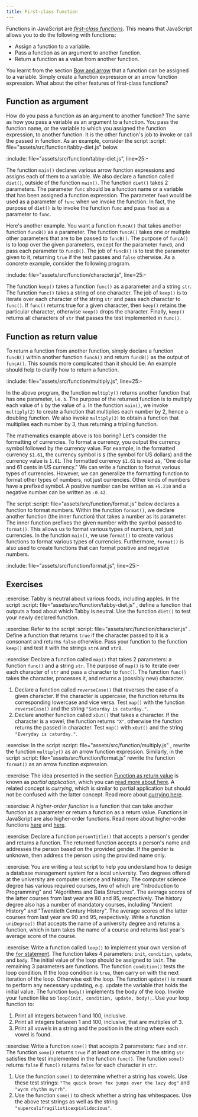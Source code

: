 ```yaml
---
title: First-class function
---
```


Functions in JavaScript are [_first-class functions_][firstClassFunctions]. This
means that JavaScript allows you to do the following with functions:

-   Assign a function to a variable.
-   Pass a function as an argument to another function.
-   Return a function as a value from another function.

You learnt from the section [Bow and arrow](../function_arrow) that a function
can be assigned to a variable. Simply create a function expression or an arrow
function expression. What about the other features of first-class functions?

<!--=========================================================================-->

## Function as argument

<!-- prettier-ignore-start -->
How do you pass a function as an argument to another function? The same as how
you pass a variable as an argument to a function. You pass the function name, or
the variable to which you assigned the function expression, to another function.
It is the other function's job to invoke or call the passed in function. As an
example, consider the script
:script: file="assets/src/function/tabby-diet.js"
below.
<!-- prettier-ignore-end -->

:include: file="assets/src/function/tabby-diet.js", line=25:-

The function `main()` declares various arrow function expressions and assigns
each of them to a variable. We also declare a function called `diet()`, outside
of the function `main()`. The function `diet()` takes 2 parameters. The
parameter `func` should be a function name or a variable that has been assigned
a function expression. The parameter `food` would be used as a parameter of
`func` when we invoke the function. In fact, the purpose of `diet()` is to
invoke the function `func` and pass `food` as a parameter to `func`.

Here's another example. You want a function `funcA()` that takes another
function `funcB()` as a parameter. The function `funcA()` takes one or multiple
other parameters that are to be passed to `funcB()`. The purpose of `funcA()` is
to loop over the given parameters, except for the parameter `funcB`, and pass
each parameter to `funcB()`. The job of `funcB()` is to test the parameter given
to it, returning `true` if the test passes and `false` otherwise. As a concrete
example, consider the following program.

:include: file="assets/src/function/character.js", line=25:-

The function `keep()` takes a function `func()` as a parameter and a string
`str`. The function `func()` takes a string of one character. The job of
`keep()` is to iterate over each character of the string `str` and pass each
character to `func()`. If `func()` returns true for a given character, then
`keep()` retains the particular character, otherwise `keep()` drops the
character. Finally, `keep()` returns all characters of `str` that passes the
test implemented in `func()`.

<!--=========================================================================-->

## Function as return value

To return a function from another function, simply declare a function `funcB()`
within another function `funcA()` and return `funcB()` as the output of
`funcA()`. This sounds more complicated than it should be. An example should
help to clarify how to return a function.

:include: file="assets/src/function/multiply.js", line=25:-

In the above program, the function `multiply()` returns another function that
has one parameter, i.e. `b`. The purpose of the returned function is to multiply
each value of `b` by the value of `a`. In the function `main()`, we invoke
`multiply(2)` to create a function that multiplies each number by 2, hence a
doubling function. We also invoke `multiply(3)` to obtain a function that
multiplies each number by 3, thus returning a tripling function.

The mathematics example above is too boring? Let's consider the formatting of
currencies. To format a currency, you output the currency symbol followed by the
currency value. For example, in the formatted currency `$1.61`, the currency
symbol is `$` (the symbol for US dollars) and the currency value is `1.61`. The
formatted currency `$1.61` is read as, "One dollar and 61 cents in US currency."
We can write a function to format various types of currencies. However, we can
generalize the formatting function to format other types of numbers, not just
currencies. Other kinds of numbers have a prefixed symbol. A positive number can
be written as `+5.210` and a negative number can be written as `-0.42`.

<!-- prettier-ignore-start -->
The script
:script: file="assets/src/function/format.js"
below declares a function to format numbers. Within the function `format()`, we
declare another function (the inner function) that takes a number as its
parameter. The inner function prefixes the given number with the symbol passed
to `format()`. This allows us to format various types of numbers, not just
currencies. In the function `main()`, we use `format()` to create various
functions to format various types of currencies. Furthermore, `format()` is also
used to create functions that can format positive and negative numbers.
<!-- prettier-ignore-end -->

:include: file="assets/src/function/format.js", line=25:-

<!--=========================================================================-->

## Exercises

<!-- prettier-ignore-start -->
:exercise:
Tabby is neutral about various foods, including apples. In the script
:script: file="assets/src/function/tabby-diet.js"
, define a function that outputs a food about which Tabby is neutral. Use the
function `diet()` to test your newly declared function.
<!-- prettier-ignore-end -->

<!-- prettier-ignore-start -->
:exercise:
Refer to the script
:script: file="assets/src/function/character.js"
. Define a function that returns `true` if the character passed to it is a
consonant and returns `false` otherwise. Pass your function to the function
`keep()` and test it with the strings `strA` and `strB`.
<!-- prettier-ignore-end -->

<!-- prettier-ignore-start -->
:exercise:
Declare a function called `map()` that takes 2 parameters: a function `func()`
and a string `str`. The purpose of `map()` is to iterate over each character of
`str` and pass a character to `func()`. The function `func()` takes the
character, processes it, and returns a (possibly new) character.
<!-- prettier-ignore-end -->

1. Declare a function called `reverseCase()` that reverses the case of a given
   character. If the character is uppercase, the function returns its
   corresponding lowercase and vice versa. Test `map()` with the function
   `reverseCase()` and the string `"Saturday is caturday."`.
1. Declare another function called `xOut()` that takes a character. If the
   character is a vowel, the function returns `"X"`, otherwise the function
   returns the passed in character. Test `map()` with `xOut()` and the string
   `"Everyday is caturday."`.

<!-- prettier-ignore-start -->
:exercise:
In the script
:script: file="assets/src/function/multiply.js"
, rewrite the function `multiply()` as an arrow function expression. Similarly,
in the script
:script: file="assets/src/function/format.js"
rewrite the function `format()` as an arrow function expression.
<!-- prettier-ignore-end -->

<!-- prettier-ignore-start -->
:exercise:
The idea presented in the section
[Function as return value](#function-as-return-value) is known as
_partial application_, which you can [read more about here][partialApplication].
A related concept is _currying_, which is similar to partial application but
should not be confused with the latter concept. Read more about
[currying here][currying].
<!-- prettier-ignore-end -->

<!-- prettier-ignore-start -->
:exercise:
A _higher-order function_ is a function that can take another function as a
parameter or return a function as a return value. Functions in JavaScript are
also higher-order functions. Read more about higher-order functions
[here][higherOrderFunction] and [here][whyHigherOrder].
<!-- prettier-ignore-end -->

<!-- prettier-ignore-start -->
:exercise:
Declare a function `personTitle()` that accepts a person's gender and returns a
function. The returned function accepts a person's name and addresses the person
based on the provided gender. If the gender is unknown, then address the person
using the provided name only.
<!-- prettier-ignore-end -->

<!-- prettier-ignore-start -->
:exercise:
You are writing a test script to help you understand how to design a database
management system for a local university. Two degrees offered at the university
are computer science and history. The computer science degree has various
required courses, two of which are "Introduction to Programming" and "Algorithms
and Data Structures". The average scores of the latter courses from last year
are 80 and 85, respectively. The history degree also has a number of mandatory
courses, including "Ancient History" and "Twentieth Century History". The
average scores of the latter courses from last year are 90 and 95, respectively.
Write a function `uniDegree()` that accepts the name of a university degree and
returns a function, which in turn takes the name of a course and returns last
year's average score of the course.
<!-- prettier-ignore-end -->

<!-- prettier-ignore-start -->
:exercise:
Write a function called `loop()` to implement your own version of the
[`for` statement](../decide_loop/#looping-with-for). The function takes 4
parameters: `init`, `condition`, `update`, and `body`. The initial value of the
loop should be assigned to `init`. The remaining 3 parameters are functions. The
function `condition()` tests the loop condition. If the loop condition is
`true`, then carry on with the next iteration of the loop. Otherwise exit the
loop. The function `update()` is meant to perform any necessary updating,
e.g. update the variable that holds the initial value. The function `body()`
implements the body of the loop. Invoke your function like so
`loop(init, condition, update, body);`. Use your loop function to:
<!-- prettier-ignore-end -->

1. Print all integers between 1 and 100, inclusive.
1. Print all integers between 1 and 100, inclusive, that are multiples of 3.
1. Print all vowels in a string and the position in the string where each vowel
   is found.

<!-- prettier-ignore-start -->
:exercise:
Write a function `some()` that accepts 2 parameters: `func` and `str`. The
function `some()` returns `true` if at least one character in the string `str`
satisfies the test implemented in the function `func()`. The function `some()`
returns `false` if `func()` returns `false` for each character in `str`.
<!-- prettier-ignore-end -->

1. Use the function `some()` to determine whether a string has vowels. Use these
   test strings: `"The quick brown fox jumps over the lazy dog"` and
   `"wyrm rhythm myrrh"`.
1. Use the function `some()` to check whether a string has whitespaces. Use the
   above test strings as well as the string
   `"supercalifragilisticexpialidocious"`.

<!--=========================================================================-->

<!-- prettier-ignore-start -->
[currying]: https://github.com/getify/Functional-Light-JS/blob/master/manuscript/ch3.md
[firstClassFunctions]: https://developer.mozilla.org/en-US/docs/Glossary/First-class_Function
[higherOrderFunction]: https://eloquentjavascript.net/05_higher_order.html
[partialApplication]: https://www.davidbcalhoun.com/2020/javascript-bind-partial-application-and-currying/
[whyHigherOrder]: https://jrsinclair.com/articles/2019/what-is-a-higher-order-function-and-why-should-anyone-care/
<!-- prettier-ignore-end -->
